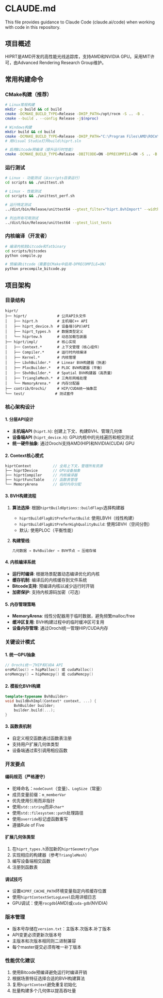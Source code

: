 # CLAUDE.md

This file provides guidance to Claude Code (claude.ai/code) when working with code in this repository.

## 项目概述

HIPRT是AMD开发的高性能光线追踪库，支持AMD和NVIDIA GPU。采用MIT许可，由Advanced Rendering Research Group维护。

## 常用构建命令

### CMake构建（推荐）
```bash
# Linux常规构建
mkdir -p build && cd build
cmake -DCMAKE_BUILD_TYPE=Release -DHIP_PATH=/opt/rocm -S .. -B .
cmake --build . --config Release -j$(nproc)

# Windows构建  
mkdir build && cd build
cmake -DCMAKE_BUILD_TYPE=Release -DHIP_PATH="C:\Program Files\AMD\ROCm\6.2" -S .. -B .
# 用Visual Studio打开build\hiprt.sln

# 启用Bitcode预编译（提升运行时性能）
cmake -DCMAKE_BUILD_TYPE=Release -DBITCODE=ON -DPRECOMPILE=ON -S .. -B .
```

### 运行测试
```bash
# Linux - 功能测试（从scripts目录运行）
cd scripts && ./unittest.sh

# Linux - 性能测试
cd scripts && ./unittest_perf.sh

# 运行特定测试
../dist/bin/Release/unittest64 --gtest_filter="hiprt.BvhImport" --width=512 --height=512

# 列出所有可用测试
../dist/bin/Release/unittest64 --gtest_list_tests
```

### 内核编译（开发者）
```bash
# 编译内核到bitcode和fatbinary
cd scripts/bitcodes
python compile.py

# 预编译bitcode（需要在CMake中启用-DPRECOMPILE=ON）
python precompile_bitcode.py
```

## 项目架构

### 目录结构
```
hiprt/
├── hiprt/              # 公共API头文件
│   ├── hiprt.h         # 主机端C++ API
│   ├── hiprt_device.h  # 设备端(GPU)API
│   ├── hiprt_types.h   # 数据类型定义
│   └── hiprtew.h       # 动态加载包装器
├── hiprt/impl/         # 核心实现
│   ├── Context.*       # 上下文管理（核心组件）
│   ├── Compiler.*      # 运行时内核编译
│   ├── Kernel.*        # 内核管理
│   ├── LbvhBuilder.*   # Linear BVH构建器（快速）
│   ├── PlocBuilder.*   # PLOC BVH构建器（平衡）
│   ├── SbvhBuilder.*   # Spatial BVH构建器（高质量）
│   ├── TriangleMesh.*  # 三角形网格处理
│   └── MemoryArena.*   # 内存分配器
├── contrib/Orochi/     # HIP/CUDA统一抽象层
└── test/              # 测试套件
```

### 核心架构设计

#### 1. 分层API设计
- **主机端API** (`hiprt.h`): 创建上下文、构建BVH、管理几何体
- **设备端API** (`hiprt_device.h`): GPU内核中的光线遍历和相交测试
- **统一硬件抽象**: 通过Orochi支持AMD(HIP)和NVIDIA(CUDA) GPU

#### 2. Context核心模式
```cpp
hiprtContext          // 全局上下文，管理所有资源
├── hiprtDevice       // GPU设备抽象
├── hiprtCompiler     // 内核编译器
├── hiprtFuncTable    // 函数表管理
└── MemoryArena       // 临时内存分配
```

#### 3. BVH构建流程
1. **算法选择**: 根据`hiprtBuildOptions::buildFlags`选择构建器
   - `hiprtBuildFlagBitPreferFastBuild`: 使用LBVH（线性构建）
   - `hiprtBuildFlagBitPreferHighQualityBuild`: 使用SBVH（空间分割）
   - 默认: 使用PLOC（平衡性能）

2. **构建管线**:
   ```
   几何数据 → BvhBuilder → BVH节点 → 压缩存储
   ```

#### 4. 内核编译系统
- **运行时编译**: 根据场景配置动态编译优化的内核
- **缓存机制**: 编译后的内核缓存到文件系统
- **Bitcode支持**: 预编译内核以减少运行时开销
- **加密保护**: 支持内核源码加密（可选）

#### 5. 内存管理策略
- **MemoryArena**: 线性分配器用于临时数据，避免频繁malloc/free
- **缓冲区复用**: BVH构建过程中的临时缓冲区可复用
- **设备内存管理**: 通过Orochi统一管理HIP/CUDA内存

### 关键设计模式

#### 1. 统一GPU抽象
```cpp
// Orochi统一了HIP和CUDA API
oroMalloc() → hipMalloc() 或 cudaMalloc()
oroMemcpy() → hipMemcpy() 或 cudaMemcpy()
```

#### 2. 模板化BVH构建
```cpp
template<typename BvhBuilder>
void buildBvhImpl(Context* context, ...) {
    BvhBuilder builder;
    builder.build(...);
}
```

#### 3. 函数表机制
- 自定义相交函数通过函数表注册
- 支持用户扩展几何体类型
- 设备端通过索引调用相应函数

### 开发要点

#### 编码规范（严格遵守）
- 驼峰命名：`nodeCount`（变量）、`LogSize`（常量）
- 成员变量前缀：`m_memberVar`
- 优先使用引用而非指针
- 使用`std::string`而非`char*`
- 使用`std::filesystem::path`处理路径
- 使用`override`标记虚函数重写
- 遵循Rule of Five

#### 扩展几何体类型
1. 在`hiprt_types.h`添加新的`hiprtGeometryType`
2. 实现相应的构建器（参考`TriangleMesh`）
3. 编写设备端相交函数
4. 注册到函数表

#### 调试技巧
- 设置`HIPRT_CACHE_PATH`环境变量指定内核缓存位置
- 使用`hiprtContextSetLogLevel`启用详细日志
- GPU调试：使用`rocgdb`(AMD)或`cuda-gdb`(NVIDIA)

### 版本管理
- 版本号存储在`version.txt`：主版本.次版本.补丁版本
- API变更必须更新次版本号
- 主版本和次版本相同则二进制兼容
- 每个master提交必须有唯一补丁版本

### 性能优化建议
1. 使用Bitcode预编译避免运行时编译开销
2. 根据场景特征选择合适的BVH构建算法
3. 复用`hiprtContext`避免重复初始化
4. 批量构建多个几何体以提高吞吐量